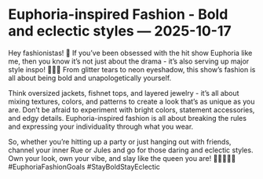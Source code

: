 # Euphoria-inspired Fashion - Bold and eclectic styles — 2025-10-17

Hey fashionistas! 🌟 If you’ve been obsessed with the hit show Euphoria like me, then you know it’s not just about the drama - it’s also serving up major style inspo! 💅🏼✨ From glitter tears to neon eyeshadow, this show’s fashion is all about being bold and unapologetically yourself.

Think oversized jackets, fishnet tops, and layered jewelry - it’s all about mixing textures, colors, and patterns to create a look that’s as unique as you are. Don’t be afraid to experiment with bright colors, statement accessories, and edgy details. Euphoria-inspired fashion is all about breaking the rules and expressing your individuality through what you wear.

So, whether you’re hitting up a party or just hanging out with friends, channel your inner Rue or Jules and go for those daring and eclectic styles. Own your look, own your vibe, and slay like the queen you are! 💁🏻‍♀️💖✨ #EuphoriaFashionGoals #StayBoldStayEclectic